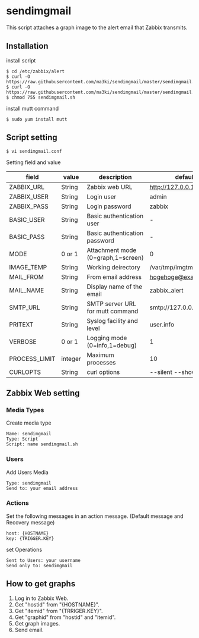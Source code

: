 # sendimgmail
This script attaches a graph image to the alert email that Zabbix transmits.
## Installation
install script

```
$ cd /etc/zabbix/alert
$ curl -O https://raw.githubusercontent.com/ma3ki/sendimgmail/master/sendimgmail.sh
$ curl -O https://raw.githubusercontent.com/ma3ki/sendimgmail/master/sendimgmail.conf
$ chmod 755 sendimgmail.sh
```

install mutt command

```
$ sudo yum install mutt
```

## Script setting

```
$ vi sendimgmail.conf
```

Setting field and value

|field|value|description|default|
|---|---|---|---|
|ZABBIX_URL|String|Zabbix web URL|http://127.0.0.1/zabbix|
|ZABBIX_USER|String|Login user|admin|
|ZABBIX_PASS|String|Login password|zabbix|
|BASIC_USER|String|Basic authentication user|-|
|BASIC_PASS|String|Basic authentication password|-|
|MODE|0 or 1|Attachment mode (0=graph,1=screen)|0|
|IMAGE_TEMP|String|Working deirectory|/var/tmp/imgtmp|
|MAIL_FROM|String|From email address|hogehoge@example.com|
|MAIL_NAME|String|Display name of the email|zabbix_alert|
|SMTP_URL|String|SMTP server URL for mutt command|smtp://127.0.0.1:25|
|PRITEXT|String|Syslog facility and level|user.info|
|VERBOSE|0 or 1|Logging mode (0=info,1=debug)|1|
|PROCESS_LIMIT|integer|Maximum processes|10|
|CURLOPTS|String|curl options| --silent --show-error|

## Zabbix Web setting

### Media Types
Create media type

```
Name: sendimgmail
Type: Script
Script: name sendimgmail.sh
```

### Users
Add Users Media

```
Type: sendimgmail
Send to: your email address
```

### Actions
Set the following messages in an action message. (Default message and Recovery message)

```
host: {HOSTNAME}
key: {TRIGGER.KEY}
```

set Operations

```
Sent to Users: your username
Send only to: sendimgmail
```

## How to get graphs
1. Log in to Zabbix Web.
2. Get "hostid" from "{HOSTNAME}".
3. Get "itemid" from "{TRRIGER.KEY}".
4. Get "graphid" from "hostid" and "itemid".
5. Get graph images.
6. Send email.

